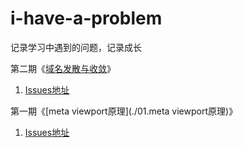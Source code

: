 # i-have-a-problem
记录学习中遇到的问题，记录成长

第二期《[域名发散与收敛](./02.域名发散与收敛.md)》
1. [Issues地址](https://github.com/mynane/i-have-a-problem/issues/2)

第一期《[meta viewport原理](./01.meta viewport原理)》
1. [Issues地址](https://github.com/mynane/i-have-a-problem/issues/1)
